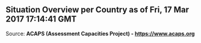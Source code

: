 ## Situation Overview per Country as of Fri, 17 Mar 2017 17:14:41 GMT

Source: **ACAPS (Assessment Capacities Project) - https://www.acaps.org**